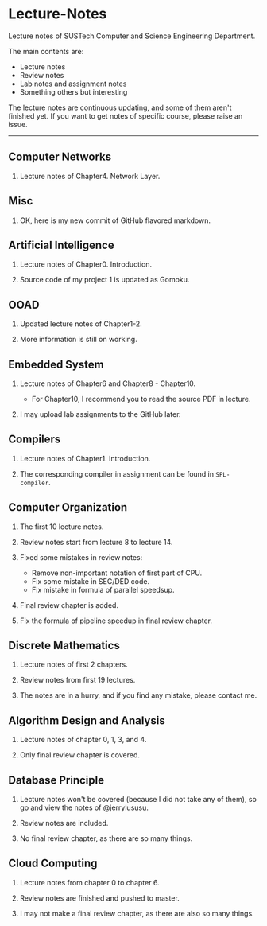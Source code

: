 # Lecture-Notes

Lecture notes of SUSTech Computer and Science Engineering Department.

The main contents are:
* Lecture notes
* Review notes
* Lab notes and assignment notes
* Something others but interesting

The lecture notes are continuous updating, and some of them aren't finished yet. If you want to get notes of specific course, please raise an issue.

----

## Computer Networks

1. Lecture notes of Chapter4. Network Layer.

## Misc

1. OK, here is my new commit of GitHub flavored markdown.

## Artificial Intelligence

1. Lecture notes of Chapter0. Introduction.

2. Source code of my project 1 is updated as Gomoku.

## OOAD

1. Updated lecture notes of Chapter1-2.

2. More information is still on working.

## Embedded System

1. Lecture notes of Chapter6 and Chapter8 - Chapter10.
    * For Chapter10, I recommend you to read the source PDF in lecture.

2. I may upload lab assignments to the GitHub later.

## Compilers

1. Lecture notes of Chapter1. Introduction.

2. The corresponding compiler in assignment can be found in `SPL-compiler`.

## Computer Organization

1. The first 10 lecture notes.

2. Review notes start from lecture 8 to lecture 14.

3. Fixed some mistakes in review notes:
	- Remove non-important notation of first part of CPU.
	- Fix some mistake in SEC/DED code.
	- Fix mistake in formula of parallel speedsup.

4. Final review chapter is added.

5. Fix the formula of pipeline speedup in final review chapter.

## Discrete Mathematics

1. Lecture notes of first 2 chapters.

2. Review notes from first 19 lectures.

3. The notes are in a hurry, and if you find any mistake, please contact me.

## Algorithm Design and Analysis

1. Lecture notes of chapter 0, 1, 3, and 4.

2. Only final review chapter is covered.

## Database Principle

1. Lecture notes won't be covered (because I did not take any of them), so go and view the notes of @jerrylususu.

2. Review notes are included.

3. No final review chapter, as there are so many things.

## Cloud Computing

1. Lecture notes from chapter 0 to chapter 6.

2. Review notes are finished and pushed to master.

3. I may not make a final review chapter, as there are also so many things.
